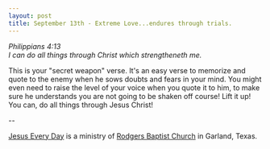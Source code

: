 ```yaml
---
layout: post
title: September 13th - Extreme Love...endures through trials.
---
```


_Philippians 4:13  
I can do all things through Christ which strengtheneth me._

This is your "secret weapon" verse. It's an easy verse to memorize
and quote to the enemy when he sows doubts and fears in your mind.
You might even need to raise the level of your voice when you quote
it to him, to make sure he understands you are not going to be shaken
off course! Lift it up! You can, do all things through Jesus Christ!

 --

<a href=http://jesuseveryday.net>Jesus Every Day</a> is a ministry of <a href=http://rodgersbaptist.net>Rodgers Baptist Church</a> in Garland, Texas.

